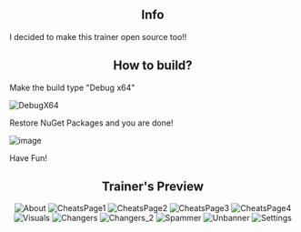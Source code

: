 <div align="center">
  
## Info 
</div>
I decided to make this trainer open source too!!

<div align="center">
  
## How to build?
</div>
Make the build type "Debug x64"

![DebugX64](https://user-images.githubusercontent.com/81165187/123397926-a805ac00-d5ab-11eb-9138-d675bfe348ff.png)


Restore NuGet Packages and you are done!

![image](https://user-images.githubusercontent.com/81165187/123398041-c53a7a80-d5ab-11eb-9313-cf6e57836691.png)


Have Fun!

<div align="center">
  
## Trainer's Preview

![About](https://user-images.githubusercontent.com/81165187/123383868-5efa2b80-d59c-11eb-9bfa-249d4f87cf54.png)
![CheatsPage1](https://user-images.githubusercontent.com/81165187/123383874-61f51c00-d59c-11eb-861d-7d446f8b9106.png)
![CheatsPage2](https://user-images.githubusercontent.com/81165187/123383883-628db280-d59c-11eb-9e37-e3abb3ce73f4.png)
![CheatsPage3](https://user-images.githubusercontent.com/81165187/123383886-63bedf80-d59c-11eb-8e3f-9df0796248a3.png)
![CheatsPage4](https://user-images.githubusercontent.com/81165187/123383889-64f00c80-d59c-11eb-9181-9c83d062d71d.png)
![Visuals](https://user-images.githubusercontent.com/81165187/123383902-68839380-d59c-11eb-8159-fdb3c16600a4.png)
![Changers](https://user-images.githubusercontent.com/81165187/123383918-6de0de00-d59c-11eb-911c-70ed9a134a5c.png)
![Changers_2](https://user-images.githubusercontent.com/81165187/123383931-73d6bf00-d59c-11eb-9d04-334e03cdf52b.png)
![Spammer](https://user-images.githubusercontent.com/81165187/123383962-7b966380-d59c-11eb-8659-16b599b0ac02.png)
![Unbanner](https://user-images.githubusercontent.com/81165187/123383977-80f3ae00-d59c-11eb-98dd-958bcc8d7961.png)
![Settings](https://user-images.githubusercontent.com/81165187/123383983-82bd7180-d59c-11eb-8fd8-51e82a6a157b.png)
</div>
